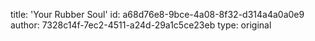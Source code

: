 title: 'Your Rubber Soul'
id: a68d76e8-9bce-4a08-8f32-d314a4a0a0e9
author: 7328c14f-7ec2-4511-a24d-29a1c5ce23eb
type: original
